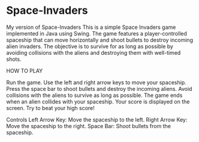 # Space-Invaders
My version of Space-Invaders
This is a simple Space Invaders game implemented in Java using Swing. The game features a player-controlled spaceship that can move horizontally and shoot bullets to destroy incoming alien invaders. The objective is to survive for as long as possible by avoiding collisions with the aliens and destroying them with well-timed shots.


HOW TO PLAY

Run the game.
Use the left and right arrow keys to move your spaceship.
Press the space bar to shoot bullets and destroy the incoming aliens.
Avoid collisions with the aliens to survive as long as possible.
The game ends when an alien collides with your spaceship.
Your score is displayed on the screen. Try to beat your high score!

Controls
Left Arrow Key: Move the spaceship to the left.
Right Arrow Key: Move the spaceship to the right.
Space Bar: Shoot bullets from the spaceship.

